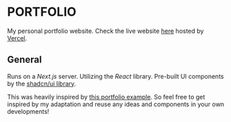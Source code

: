 # PORTFOLIO

My personal portfolio website. Check the live website [here](https://joonakettunen.dev/ "Portfolio Joona Kettunen") hosted by [Vercel](https://vercel.com/home "Vercel - Your complete platform for the web.").

## General

Runs on a _Next.js_ server. Utilizing the _React_ library. Pre-built UI components by the [shadcn/ui library](https://ui.shadcn.com/ "shadcn/ui - Build your component library").

This was heavily inspired by [this portfolio example](https://www.behance.net/gallery/184320555/Frontend-Web-Developer-UXUI-Designer-Portfolio "Frontend Web Developer | UX/UI Designer Portfolio by Ryan Ramazan"). So feel free to get inspired by my adaptation and reuse any ideas and components in your own developments!
